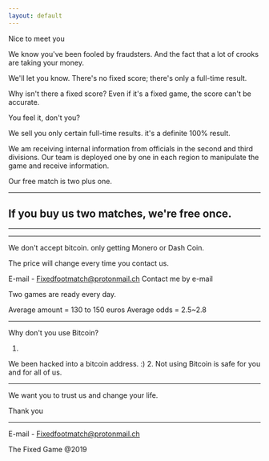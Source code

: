 ```yaml
---
layout: default
---
```


Nice to meet you

We know you've been fooled by fraudsters.
And the fact that a lot of crooks are taking your money.


We'll let you know.
There's no fixed score; there's only a full-time result.

Why isn't there a fixed score?
Even if it's a fixed game, the score can't be accurate.

You feel it, don't you?


We sell you only certain full-time results.
it's a definite 100% result.

We am receiving internal information from officials in the second and third divisions. 
Our team is deployed one by one in each region to manipulate the game and receive information.

Our free match is two plus one.


************************************************************************
If you buy us two matches, we're free once.
---


************************************************************************************************************









---


We don't accept bitcoin.
only getting Monero or Dash Coin.

The price will change every time you contact us.

E-mail - Fixedfootmatch@protonmail.ch
Contact me by e-mail

Two games are ready every day.

Average amount = 130 to 150 euros
Average odds = 2.5~2.8

---


Why don't you use Bitcoin?

1.
We been hacked into a bitcoin address. :)
2.
Not using Bitcoin is safe for you and for all of us.

---







We want you to trust us and change your life.

Thank you

<hr>



E-mail - Fixedfootmatch@protonmail.ch


The Fixed Game @2019
